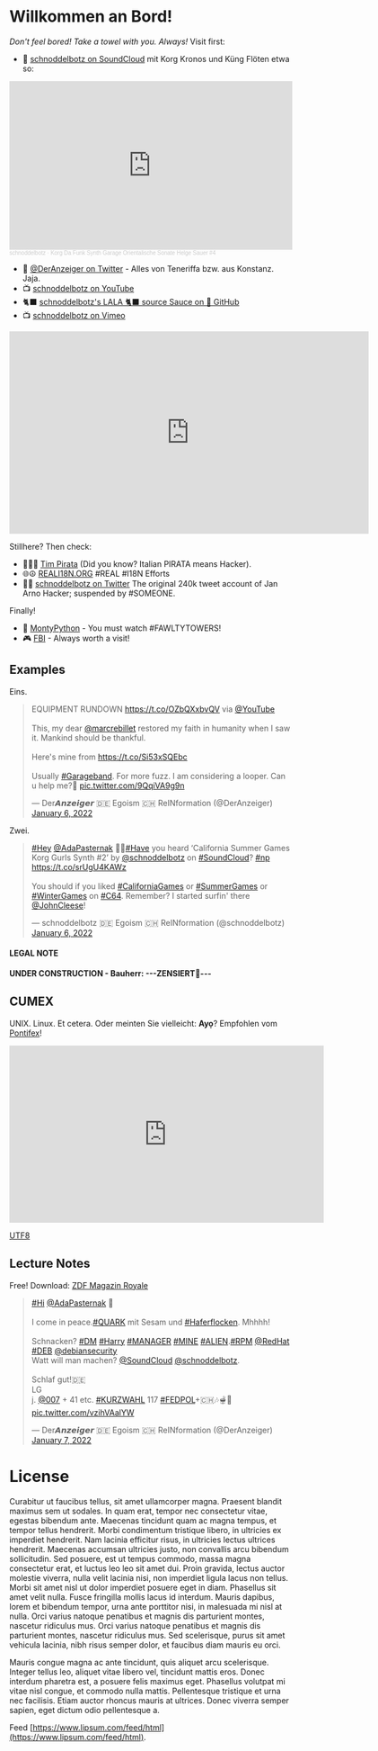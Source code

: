 # Willkommen an Bord!

*Don't feel bored! Take a towel with you. Always!* Visit first:

- 🎼 [schnoddelbotz on SoundCloud](https://soundcloud.com/schnoddelbotz) mit Korg Kronos und Küng Flöten etwa so:

<iframe width="100%" height="300" scrolling="no" frameborder="no" allow="autoplay" src="https://w.soundcloud.com/player/?url=https%3A//api.soundcloud.com/tracks/1191715831&color=%23ff5500&auto_play=false&hide_related=false&show_comments=true&show_user=true&show_reposts=false&show_teaser=true&visual=true"></iframe><div style="font-size: 10px; color: #cccccc;line-break: anywhere;word-break: normal;overflow: hidden;white-space: nowrap;text-overflow: ellipsis; font-family: Interstate,Lucida Grande,Lucida Sans Unicode,Lucida Sans,Garuda,Verdana,Tahoma,sans-serif;font-weight: 100;"><a href="https://soundcloud.com/schnoddelbotz" title="schnoddelbotz" target="_blank" style="color: #cccccc; text-decoration: none;">schnoddelbotz</a> · <a href="https://soundcloud.com/schnoddelbotz/korg-da-funk-synth-garage-orientalische-sonate-helge-sauer-4" title="Korg Da Funk Synth Garage Orientalische Sonate Helge Sauer #4" target="_blank" style="color: #cccccc; text-decoration: none;">Korg Da Funk Synth Garage Orientalische Sonate Helge Sauer #4</a></div>

- 📰 [@DerAnzeiger on Twitter](https://twitter.com/DerAnzeiger) - Alles von Teneriffa bzw. aus Konstanz. Jaja.
- 📺 [schnoddelbotz on YouTube](https://www.youtube.com/channel/UCeh_alY3LWQQEUJ4PyqtE4g)
- 🐈‍⬛ [schnoddelbotz's LALA 🐈‍⬛ source Sauce on 🐙 GitHub](https://github.com/schnoddelbotz/lala-sauce)
- 📺 [schnoddelbotz on Vimeo](https://vimeo.com/schnoddelbotz)

<iframe title="vimeo-player" src="https://player.vimeo.com/video/662009478?h=56383cf63b" width="640" height="360" frameborder="0" allowfullscreen></iframe>

Stillhere? Then check:

- 🏴‍☠️🦜 [Tim Pirata](https://twitter.com/TimPirata) (Did you know? Italian PIRATA means Hacker).
- 🌐☮️ [REALI18N.ORG](https://twitter.com/JanHacker9) #REAL #I18N Efforts
- 🗽🎼 [schnoddelbotz on Twitter](https://twitter.com/schnoddelbotz) The original 240k tweet account of Jan Arno Hacker; suspended by #SOMEONE.

Finally!

- 📸 [MontyPython](https://www.montypython.com/) - You must watch #FAWLTYTOWERS!
- 🎮 [FBI](https://fbi.gov/) - Always worth a visit!

## Examples

Eins.

<blockquote class="twitter-tweet"><p lang="en" dir="ltr">EQUIPMENT RUNDOWN <a href="https://t.co/OZbQXxbvQV">https://t.co/OZbQXxbvQV</a> via <a href="https://twitter.com/YouTube?ref_src=twsrc%5Etfw">@YouTube</a> <br><br>This, my dear <a href="https://twitter.com/marcrebillet?ref_src=twsrc%5Etfw">@marcrebillet</a> restored my faith in humanity when I saw it. Mankind should be thankful.<br><br>Here&#39;s mine from <a href="https://t.co/Si53xSQEbc">https://t.co/Si53xSQEbc</a><br><br>Usually <a href="https://twitter.com/hashtag/Garageband?src=hash&amp;ref_src=twsrc%5Etfw">#Garageband</a>. For more fuzz. I am considering a looper. Can u help me?🍓 <a href="https://t.co/9QqiVA9g9n">pic.twitter.com/9QqiVA9g9n</a></p>&mdash; Der𝘼𝙣𝙯𝙚𝙞𝙜𝙚𝙧 🇩🇪 Egoism 🇨🇭 ReINformation (@DerAnzeiger) <a href="https://twitter.com/DerAnzeiger/status/1479207586025160706?ref_src=twsrc%5Etfw">January 6, 2022</a></blockquote> 

Zwei.

<blockquote class="twitter-tweet"><p lang="en" dir="ltr"><a href="https://twitter.com/hashtag/Hey?src=hash&amp;ref_src=twsrc%5Etfw">#Hey</a> <a href="https://twitter.com/AdaPasternak?ref_src=twsrc%5Etfw">@AdaPasternak</a> 🍓🎠<a href="https://twitter.com/hashtag/Have?src=hash&amp;ref_src=twsrc%5Etfw">#Have</a> you heard ‘California Summer Games Korg Gurls Synth #2’ by <a href="https://twitter.com/schnoddelbotz?ref_src=twsrc%5Etfw">@schnoddelbotz</a> on <a href="https://twitter.com/hashtag/SoundCloud?src=hash&amp;ref_src=twsrc%5Etfw">#SoundCloud</a>? <a href="https://twitter.com/hashtag/np?src=hash&amp;ref_src=twsrc%5Etfw">#np</a> <a href="https://t.co/srUgU4KAWz">https://t.co/srUgU4KAWz</a> <br><br>You should if you liked <a href="https://twitter.com/hashtag/CaliforniaGames?src=hash&amp;ref_src=twsrc%5Etfw">#CaliforniaGames</a> or <a href="https://twitter.com/hashtag/SummerGames?src=hash&amp;ref_src=twsrc%5Etfw">#SummerGames</a> or <a href="https://twitter.com/hashtag/WinterGames?src=hash&amp;ref_src=twsrc%5Etfw">#WinterGames</a> on <a href="https://twitter.com/hashtag/C64?src=hash&amp;ref_src=twsrc%5Etfw">#C64</a>. Remember? I started surfin&#39; there <a href="https://twitter.com/JohnCleese?ref_src=twsrc%5Etfw">@JohnCleese</a>!</p>&mdash; schnoddelbotz 🇩🇪 Egoism 🇨🇭 ReINformation (@schnoddelbotz) <a href="https://twitter.com/DerAnzeiger/status/1479204358684299272?ref_src=twsrc%5Etfw">January 6, 2022</a></blockquote> 

<script async src="https://platform.twitter.com/widgets.js" charset="utf-8"></script>

#### LEGAL NOTE

**UNDER CONSTRUCTION - Bauherr: ---ZENSIERT🐙---**

## CUMEX

UNIX. Linux. Et cetera. Oder meinten Sie vielleicht: **Ayọ**? Empfohlen vom [Pontifex](https://twitter.com/pontifex)!

<iframe width="560" height="315" src="https://www.youtube.com/embed/RRJVWY-PiEk" title="YouTube video player" frameborder="0" allow="accelerometer; autoplay; clipboard-write; encrypted-media; gyroscope; picture-in-picture" allowfullscreen></iframe>

[UTF8](https://www.compart.com/en/unicode/U+1ECD#https://www.youtube.com/watch?v=eBpYgpF1bqQ)

## Lecture Notes

Free! Download: [ZDF Magazin Royale](https://www.zdf.de/comedy/zdf-magazin-royale)

<blockquote class="twitter-tweet"><p lang="de" dir="ltr"><a href="https://twitter.com/hashtag/Hi?src=hash&amp;ref_src=twsrc%5Etfw">#Hi</a> <a href="https://twitter.com/AdaPasternak?ref_src=twsrc%5Etfw">@AdaPasternak</a> 🍓<br><br>I come in peace.<a href="https://twitter.com/hashtag/QUARK?src=hash&amp;ref_src=twsrc%5Etfw">#QUARK</a> mit Sesam und <a href="https://twitter.com/hashtag/Haferflocken?src=hash&amp;ref_src=twsrc%5Etfw">#Haferflocken</a>. Mhhhh!<br><br>Schnacken? <a href="https://twitter.com/hashtag/DM?src=hash&amp;ref_src=twsrc%5Etfw">#DM</a> <a href="https://twitter.com/hashtag/Harry?src=hash&amp;ref_src=twsrc%5Etfw">#Harry</a> <a href="https://twitter.com/hashtag/MANAGER?src=hash&amp;ref_src=twsrc%5Etfw">#MANAGER</a> <a href="https://twitter.com/hashtag/MINE?src=hash&amp;ref_src=twsrc%5Etfw">#MINE</a> <a href="https://twitter.com/hashtag/ALIEN?src=hash&amp;ref_src=twsrc%5Etfw">#ALIEN</a>.<a href="https://twitter.com/hashtag/RPM?src=hash&amp;ref_src=twsrc%5Etfw">#RPM</a> <a href="https://twitter.com/RedHat?ref_src=twsrc%5Etfw">@RedHat</a> <a href="https://twitter.com/hashtag/DEB?src=hash&amp;ref_src=twsrc%5Etfw">#DEB</a> <a href="https://twitter.com/debiansecurity?ref_src=twsrc%5Etfw">@debiansecurity</a> <br>Watt will man machen? <a href="https://twitter.com/SoundCloud?ref_src=twsrc%5Etfw">@SoundCloud</a> <a href="https://twitter.com/schnoddelbotz?ref_src=twsrc%5Etfw">@schnoddelbotz</a>.<br><br>Schlaf gut!🇩🇪<br>LG<br>j. <a href="https://twitter.com/007?ref_src=twsrc%5Etfw">@007</a> + 41 etc. <a href="https://twitter.com/hashtag/KURZWAHL?src=hash&amp;ref_src=twsrc%5Etfw">#KURZWAHL</a> 117 <a href="https://twitter.com/hashtag/FEDPOL?src=hash&amp;ref_src=twsrc%5Etfw">#FEDPOL</a>+🇨🇭🎶🫕🍓 <a href="https://t.co/vzihVAalYW">pic.twitter.com/vzihVAalYW</a></p>&mdash; Der𝘼𝙣𝙯𝙚𝙞𝙜𝙚𝙧 🇩🇪 Egoism 🇨🇭 ReINformation (@DerAnzeiger) <a href="https://twitter.com/DerAnzeiger/status/1479252862182043653?ref_src=twsrc%5Etfw">January 7, 2022</a></blockquote> <script async src="https://platform.twitter.com/widgets.js" charset="utf-8"></script>

# License

Curabitur ut faucibus tellus, sit amet ullamcorper magna. Praesent blandit maximus sem ut sodales. In quam erat, tempor nec consectetur vitae, egestas bibendum ante. Maecenas tincidunt quam ac magna tempus, et tempor tellus hendrerit. Morbi condimentum tristique libero, in ultricies ex imperdiet hendrerit. Nam lacinia efficitur risus, in ultricies lectus ultrices hendrerit. Maecenas accumsan ultricies justo, non convallis arcu bibendum sollicitudin. Sed posuere, est ut tempus commodo, massa magna consectetur erat, et luctus leo leo sit amet dui. Proin gravida, lectus auctor molestie viverra, nulla velit lacinia nisi, non imperdiet ligula lacus non tellus. Morbi sit amet nisl ut dolor imperdiet posuere eget in diam. Phasellus sit amet velit nulla. Fusce fringilla mollis lacus id interdum. Mauris dapibus, lorem et bibendum tempor, urna ante porttitor nisi, in malesuada mi nisl at nulla. Orci varius natoque penatibus et magnis dis parturient montes, nascetur ridiculus mus. Orci varius natoque penatibus et magnis dis parturient montes, nascetur ridiculus mus. Sed scelerisque, purus sit amet vehicula lacinia, nibh risus semper dolor, et faucibus diam mauris eu orci.

Mauris congue magna ac ante tincidunt, quis aliquet arcu scelerisque. Integer tellus leo, aliquet vitae libero vel, tincidunt mattis eros. Donec interdum pharetra est, a posuere felis maximus eget. Phasellus volutpat mi vitae nisl congue, et commodo nulla mattis. Pellentesque tristique et urna nec facilisis. Etiam auctor rhoncus mauris at ultrices. Donec viverra semper sapien, eget dictum odio pellentesque a.

Feed [https://www.lipsum.com/feed/html](https://www.lipsum.com/feed/html).

